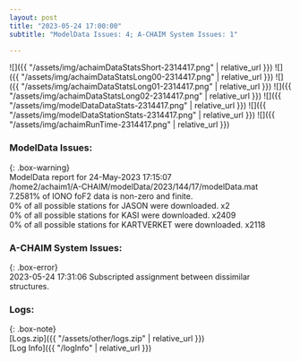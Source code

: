 ```yaml
---
layout: post
title: "2023-05-24 17:00:00"
subtitle: "ModelData Issues: 4; A-CHAIM System Issues: 1"

---
```


![]({{ "/assets/img/achaimDataStatsShort-2314417.png" | relative_url }})
![]({{ "/assets/img/achaimDataStatsLong00-2314417.png" | relative_url }})
![]({{ "/assets/img/achaimDataStatsLong01-2314417.png" | relative_url }})
![]({{ "/assets/img/achaimDataStatsLong02-2314417.png" | relative_url }})
![]({{ "/assets/img/modelDataDataStats-2314417.png" | relative_url }})
![]({{ "/assets/img/modelDataStationStats-2314417.png" | relative_url }})
![]({{ "/assets/img/achaimRunTime-2314417.png" | relative_url }})


### ModelData Issues:  
  
{: .box-warning}  
 ModelData report for 24-May-2023 17:15:07   
 /home2/achaim1/A-CHAIM/modelData/2023/144/17/modelData.mat   
 7.2581% of IONO foF2 data is non-zero and finite.   
 0% of all possible stations for JASON were downloaded. x2   
 0% of all possible stations for KASI were downloaded. x2409   
 0% of all possible stations for KARTVERKET were downloaded. x2118   
  
### A-CHAIM System Issues:  
  
{: .box-error}  
2023-05-24 17:31:06 Subscripted assignment between dissimilar structures.  

### Logs:  
  
{: .box-note}  
[Logs.zip]({{ "/assets/other/logs.zip" | relative_url }})  
[Log Info]({{ "/logInfo" | relative_url }})  
